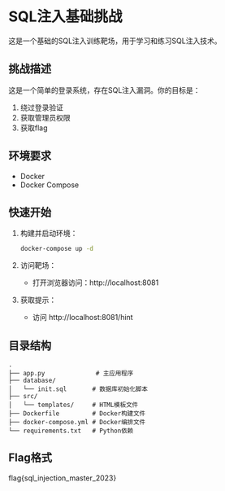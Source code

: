 # SQL注入基础挑战

这是一个基础的SQL注入训练靶场，用于学习和练习SQL注入技术。

## 挑战描述

这是一个简单的登录系统，存在SQL注入漏洞。你的目标是：
1. 绕过登录验证
2. 获取管理员权限
3. 获取flag

## 环境要求

- Docker
- Docker Compose

## 快速开始

1. 构建并启动环境：
   ```bash
   docker-compose up -d
   ```

2. 访问靶场：
   - 打开浏览器访问：http://localhost:8081

3. 获取提示：
   - 访问 http://localhost:8081/hint

## 目录结构

```
.
├── app.py              # 主应用程序
├── database/
│   └── init.sql       # 数据库初始化脚本
├── src/
│   └── templates/     # HTML模板文件
├── Dockerfile         # Docker构建文件
├── docker-compose.yml # Docker编排文件
└── requirements.txt   # Python依赖
```

## Flag格式

flag{sql_injection_master_2023}
